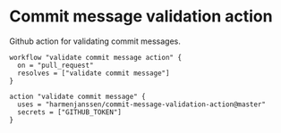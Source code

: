 # Commit message validation action

Github action for validating commit messages.


```
workflow "validate commit message action" {
  on = "pull_request"
  resolves = ["validate commit message"]
}

action "validate commit message" {
  uses = "harmenjanssen/commit-message-validation-action@master"
  secrets = ["GITHUB_TOKEN"]
}
```
